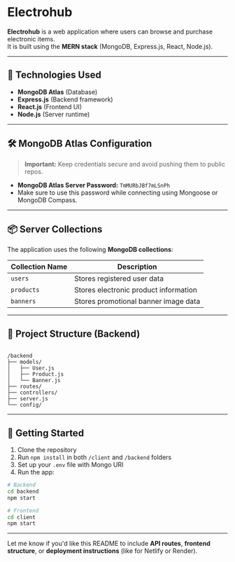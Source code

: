 
# Electrohub

**Electrohub** is a web application where users can browse and purchase electronic items.  
It is built using the **MERN stack** (MongoDB, Express.js, React, Node.js).

---

## 🔧 Technologies Used

- **MongoDB Atlas** (Database)
- **Express.js** (Backend framework)
- **React.js** (Frontend UI)
- **Node.js** (Server runtime)

---

## 🛠️ MongoDB Atlas Configuration

> **Important:** Keep credentials secure and avoid pushing them to public repos.

- **MongoDB Atlas Server Password:** `TmMURbJBf7mLSnPh`
- Make sure to use this password while connecting using Mongoose or MongoDB Compass.

---

## 📦 Server Collections

The application uses the following **MongoDB collections**:

| Collection Name | Description                              |
|-----------------|------------------------------------------|
| `users`         | Stores registered user data              |
| `products`      | Stores electronic product information    |
| `banners`       | Stores promotional banner image data     |

---

## 📁 Project Structure (Backend)

```

/backend
├── models/
│   ├── User.js
│   ├── Product.js
│   └── Banner.js
├── routes/
├── controllers/
├── server.js
└── config/

````

---

## 🚀 Getting Started

1. Clone the repository  
2. Run `npm install` in both `/client` and `/backend` folders  
3. Set up your `.env` file with Mongo URI  
4. Run the app:

```bash
# Backend
cd backend
npm start

# Frontend
cd client
npm start
````

---

Let me know if you'd like this README to include **API routes**, **frontend structure**, or **deployment instructions** (like for Netlify or Render).
